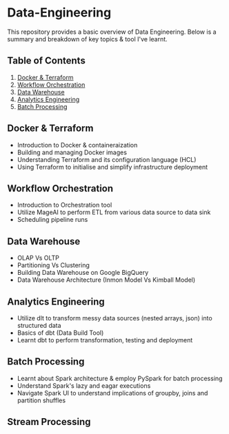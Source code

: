 # Data-Engineering

This repository provides a basic overview of Data Engineering.
Below is a summary and breakdown of key topics & tool I've learnt.

## Table of Contents
1. [Docker & Terraform](#Docker_Terraform)
2. [Workflow Orchestration](#WorkflowOrchestration)
3. [Data Warehouse](#DataWarehouse)
4. [Analytics Engineering](#AnalyticsEngineering)
5. [Batch Processing](#BatchProcessing)

## Docker & Terraform
- Introduction to Docker & containeraization
- Building and managing Docker images
- Understanding Terraform and its configuration language (HCL)
- Using Terraform to initialise and simplify infrastructure deployment

## Workflow Orchestration
- Introduction to Orchestration tool
- Utilize MageAI to perform ETL from various data source to data sink
- Scheduling pipeline runs 

## Data Warehouse
- OLAP Vs OLTP
- Partitioning Vs Clustering 
- Building Data Warehouse on Google BigQuery
- Data Warehouse Architecture (Inmon Model Vs Kimball Model)

## Analytics Engineering
- Utilize dlt to transform messy data sources (nested arrays, json) into structured data
- Basics of dbt (Data Build Tool)
- Learnt dbt to perform transformation, testing and deployment 

## Batch Processing
- Learnt about Spark architecture & employ PySpark for batch processing 
- Understand Spark's lazy and eagar executions 
- Navigate Spark UI to understand implications of groupby, joins and partition shuffles

## Stream Processing 